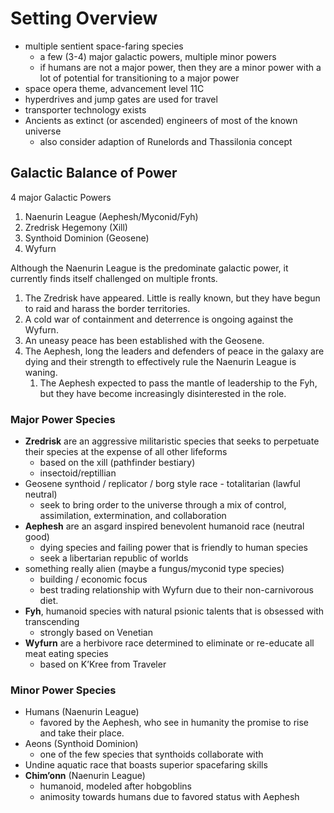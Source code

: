 # Setting Overview 
- multiple sentient space-faring species 
	- a few (3-4) major galactic powers, multiple minor powers 
	- if humans are not a major power, then they are a minor power with a lot of potential for transitioning to a major power
- space opera theme, advancement level 11C
- hyperdrives and jump gates are used for travel
- transporter technology exists 
- Ancients as extinct (or ascended) engineers of most of the known universe
	- also consider adaption of Runelords and Thassilonia concept
## Galactic Balance of Power
4 major Galactic Powers
1. Naenurin League (Aephesh/Myconid/Fyh)
2. Zredrisk Hegemony (Xill)
3. Synthoid Dominion (Geosene)
4. Wyfurn 

Although the Naenurin League is the predominate galactic power, it currently finds itself challenged on multiple fronts.
1. The Zredrisk have appeared. Little is really known, but they have begun to raid and harass the border territories.
2. A cold war of containment and deterrence is ongoing against the Wyfurn.
3. An uneasy peace has been established with the Geosene.
3. The Aephesh, long the leaders and defenders of peace in the galaxy are dying and their strength to effectively rule the Naenurin League is waning. 
	1. The Aephesh expected to pass the mantle of leadership to the Fyh, but they have become increasingly disinterested in the role.

### Major Power Species
- **Zredrisk** are an aggressive militaristic species that seeks to perpetuate their species at the expense of all other lifeforms
	- based on the xill (pathfinder bestiary)
	- insectoid/reptillian
- Geosene synthoid / replicator / borg style race - totalitarian  (lawful neutral)
	- seek to bring order to the universe through a mix of control, assimilation, extermination, and collaboration
- **Aephesh** are an asgard inspired benevolent humanoid race (neutral good)
	- dying species and failing power that is friendly to human species
	- seek a libertarian republic of worlds
- something really alien (maybe a fungus/myconid type species) 
	- building / economic focus
	- best trading relationship with Wyfurn due to their non-carnivorous diet.
- **Fyh**, humanoid species with natural psionic talents that is obsessed with transcending 
	- strongly based on Venetian
- **Wyfurn** are a herbivore race determined to eliminate or re-educate all meat eating species
	- based on K’Kree from Traveler
### Minor Power Species
- Humans (Naenurin League)
	- favored by the Aephesh, who see in humanity the promise to rise and take their place.
- Aeons (Synthoid Dominion)
	- one of the few species that synthoids collaborate with
- Undine aquatic race that boasts superior spacefaring skills
- **Chim’onn** (Naenurin League)
	- humanoid, modeled after hobgoblins
	- animosity towards humans due to favored status with Aephesh